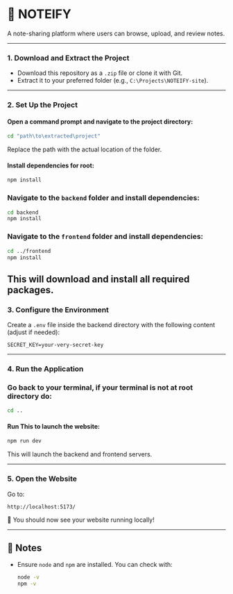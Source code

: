 # 📝 NOTEIFY

A note-sharing platform where users can browse, upload, and review notes.

---

### 1. Download and Extract the Project
- Download this repository as a `.zip` file or clone it with Git.
- Extract it to your preferred folder (e.g., `C:\Projects\NOTEIFY-site`).

---

### 2. Set Up the Project

#### Open a command prompt and navigate to the project directory:
```bash
cd "path\to\extracted\project"
```
Replace the path with the actual location of the folder.

#### Install dependencies for root:
```bash
npm install
```
### Navigate to the `backend` folder and install dependencies:
```bash
cd backend
npm install
```

### Navigate to the `frontend` folder and install dependencies:
```bash
cd ../frontend
npm install
```

This will download and install all required packages.
---

### 3. Configure the Environment

Create a `.env` file inside the backend directory with the following content (adjust if needed):

```env
SECRET_KEY=your-very-secret-key
```

---

### 4. Run the Application

### Go back to your terminal, if your terminal is not at root directory do:
```bash
cd ..
```

#### Run This to launch the website:
```bash
npm run dev
```

This will launch the backend and frontend servers.

---

### 5. Open the Website

Go to:

```
http://localhost:5173/
```

🎉 You should now see your website running locally!

---

## 💬 Notes

- Ensure `node` and `npm` are installed. You can check with:
  ```bash
  node -v
  npm -v
  ```
